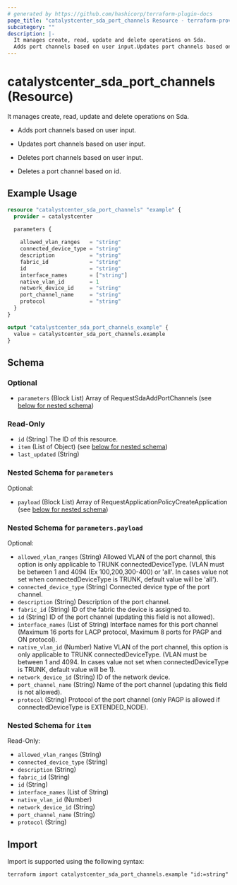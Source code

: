 ```yaml
---
# generated by https://github.com/hashicorp/terraform-plugin-docs
page_title: "catalystcenter_sda_port_channels Resource - terraform-provider-catalystcenter"
subcategory: ""
description: |-
  It manages create, read, update and delete operations on Sda.
  Adds port channels based on user input.Updates port channels based on user input.Deletes port channels based on user input.Deletes a port channel based on id.
---
```


# catalystcenter_sda_port_channels (Resource)

It manages create, read, update and delete operations on Sda.

- Adds port channels based on user input.

- Updates port channels based on user input.

- Deletes port channels based on user input.

- Deletes a port channel based on id.

## Example Usage

```terraform
resource "catalystcenter_sda_port_channels" "example" {
  provider = catalystcenter
 
  parameters {

    allowed_vlan_ranges   = "string"
    connected_device_type = "string"
    description           = "string"
    fabric_id             = "string"
    id                    = "string"
    interface_names       = ["string"]
    native_vlan_id        = 1
    network_device_id     = "string"
    port_channel_name     = "string"
    protocol              = "string"
  }
}

output "catalystcenter_sda_port_channels_example" {
  value = catalystcenter_sda_port_channels.example
}
```

<!-- schema generated by tfplugindocs -->
## Schema

### Optional

- `parameters` (Block List) Array of RequestSdaAddPortChannels (see [below for nested schema](#nestedblock--parameters))

### Read-Only

- `id` (String) The ID of this resource.
- `item` (List of Object) (see [below for nested schema](#nestedatt--item))
- `last_updated` (String)

<a id="nestedblock--parameters"></a>
### Nested Schema for `parameters`

Optional:

- `payload` (Block List) Array of RequestApplicationPolicyCreateApplication (see [below for nested schema](#nestedblock--parameters--payload))

<a id="nestedblock--parameters--payload"></a>
### Nested Schema for `parameters.payload`

Optional:

- `allowed_vlan_ranges` (String) Allowed VLAN of the port channel, this option is only applicable to TRUNK connectedDeviceType. (VLAN must be between 1 and 4094 (Ex 100,200,300-400) or 'all'. In cases value not set when connectedDeviceType is TRUNK, default value will be 'all').
- `connected_device_type` (String) Connected device type of the port channel.
- `description` (String) Description of the port channel.
- `fabric_id` (String) ID of the fabric the device is assigned to.
- `id` (String) ID of the port channel (updating this field is not allowed).
- `interface_names` (List of String) Interface names for this port channel (Maximum 16 ports for LACP protocol, Maximum 8 ports for PAGP and ON protocol).
- `native_vlan_id` (Number) Native VLAN of the port channel, this option is only applicable to TRUNK connectedDeviceType. (VLAN must be between 1 and 4094. In cases value not set when connectedDeviceType is TRUNK, default value will be 1).
- `network_device_id` (String) ID of the network device.
- `port_channel_name` (String) Name of the port channel (updating this field is not allowed).
- `protocol` (String) Protocol of the port channel (only PAGP is allowed if connectedDeviceType is EXTENDED_NODE).



<a id="nestedatt--item"></a>
### Nested Schema for `item`

Read-Only:

- `allowed_vlan_ranges` (String)
- `connected_device_type` (String)
- `description` (String)
- `fabric_id` (String)
- `id` (String)
- `interface_names` (List of String)
- `native_vlan_id` (Number)
- `network_device_id` (String)
- `port_channel_name` (String)
- `protocol` (String)

## Import

Import is supported using the following syntax:

```shell
terraform import catalystcenter_sda_port_channels.example "id:=string"
```
